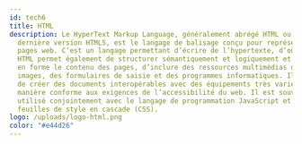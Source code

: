 ```yaml
---
id: tech6
title: HTML
description: Le HyperText Markup Language, généralement abrégé HTML ou dans sa
  dernière version HTML5, est le langage de balisage conçu pour représenter les
  pages web. C’est un langage permettant d’écrire de l’hypertexte, d’où son nom.
  HTML permet également de structurer sémantiquement et logiquement et de mettre
  en forme le contenu des pages, d’inclure des ressources multimédias dont des
  images, des formulaires de saisie et des programmes informatiques. Il permet
  de créer des documents interopérables avec des équipements très variés de
  manière conforme aux exigences de l’accessibilité du web. Il est souvent
  utilisé conjointement avec le langage de programmation JavaScript et des
  feuilles de style en cascade (CSS).
logo: /uploads/logo-html.png
color: "#e44d26"
---
```

